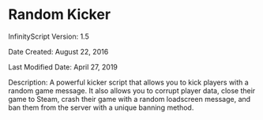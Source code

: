 # Random Kicker

InfinityScript Version: 1.5

Date Created: August 22, 2016

Last Modified Date: April 27, 2019

Description:
A powerful kicker script that allows you to kick players with a random game message. It also allows you to corrupt player data, close their game to Steam, crash their game with a random loadscreen message, and ban them from the server with a unique banning method.
